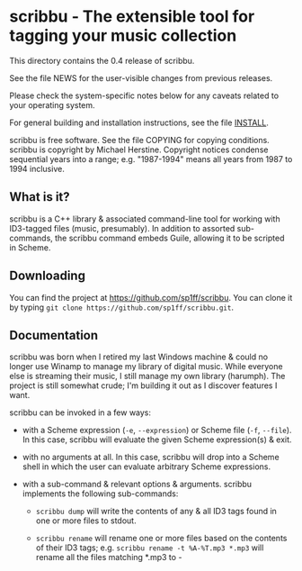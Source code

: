 scribbu - The extensible tool for tagging your music collection
===============================================================

This directory contains the 0.4 release of scribbu.

See the file NEWS for the user-visible changes from previous releases.

Please check the system-specific notes below for any caveats related to
your operating system.

For general building and installation instructions, see the file [INSTALL]().

scribbu is free software.  See the file COPYING for copying
conditions.  scribbu is copyright by Michael Herstine.  Copyright
notices condense sequential years into a range; e.g. "1987-1994" means
all years from 1987 to 1994 inclusive.

What is it?
-----------

scribbu is a C++ library & associated command-line tool for working
with ID3-tagged files (music, presumably). In addition to assorted
sub-commands, the scribbu command embeds Guile, allowing it to be
scripted in Scheme.

Downloading
-----------

You can find the project at https://github.com/sp1ff/scribbu. You can
clone it by typing `git clone https://github.com/sp1ff/scribbu.git`.

Documentation
-------------

scribbu was born when I retired my last Windows machine & could no
longer use Winamp to manage my library of digital music. While
everyone else is streaming their music, I still manage my own library
(harumph).  The project is still somewhat crude; I'm building it out
as I discover features I want.

scribbu can be invoked in a few ways:

  - with a Scheme expression (`-e`, `--expression`) or Scheme file
    (`-f`, `--file`).  In this case, scribbu will evaluate the given
    Scheme expression(s) & exit.

  - with no arguments at all. In this case, scribbu will drop into a
    Scheme shell in which the user can evaluate arbitrary Scheme
    expressions.

  - with a sub-command & relevant options & arguments.  scribbu
    implements the following sub-commands:

	+ `scribbu dump` will write the contents of any & all ID3 tags
      found in one or more files to stdout.

    + `scribbu rename` will rename one or more files based on the
      contents of their ID3 tags; e.g. `scribbu rename -t %A-%T.mp3 *.mp3`
	  will rename all the files matching *.mp3 to
      <artist>-<title>.mp3 where "artist" and "title" are derived from
      their ID3 tags (if any).

    + `scribbu report will generate a report listing ID3 attributes on
      one or more files on stdout.  Only CSV format is supported
      currently.

    + `scribbu split` will split one file into many; with each new
      file corresponding to some component of the input file: ID3v1
      tag, data, and/or ID3v2 tag(s).

Any sub-command can be invoked with `--help` or `-h` for more
information. Add the `--info` option to display the Info manual.

I got the project name from this cool project name
[http://mrsharpoblunto.github.io/foswig.js/](generator).

### Scripting Examples

Suppose, for example, that we have a directory
ful of .mp3 files ripped by Winamp some time ago & that we noted that fact by
setting their ID3v1 comment to "Ripped by Winamp".

We would like to update these files by ensuring that:

  - They have an ID3v2 tag

  - That tag has a @code{TENC} frame set to ``Winamp''

We begin experimenting:

``` common-lisp
scheme@@(guile-user)> (define t (scribbu/make-track "/vagrant/test/data/elliot-goldenthal.id3v1.tag"))
scheme@@(guile-user)> (scribbu/get-path t)
$5 = "/vagrant/test/data/elliot-goldenthal.id3v1.tag"
scheme@@(guile-user)> (scribbu/get-id3v1-string t 'scribbu/comment)
$6 = "Ripped by Winamp on Pimperne"
scheme@@(guile-user)> (scribbu/get-id3v2-tag-count t)
$7 = 0
```

So this track has an ID3v1 tag with the comment we wrote when we
ripped it using Winamp, but no ID3v2 tags.

``` common-lisp
scheme@@(guile-user)> (scribbu/make-id3v2-tag t 0)
$1 = ()
scheme@@(guile-user)> (scribbu/set-frame t 0 'scribbu/encoded-by "Winamp")
$2 = ()
scheme@@(guile-user)> (scribbu/write-id3v2-tag t 0 "test.out")
$3 = 27
```

In a shell, we see that an ID3v2 tag has been written:

``` shell
vagrant@@vagrant:~/build$ od -Ax -t x1z test.out
000000 49 44 33 03 00 00 00 00 00 11 54 45 4e 43 00 00  >ID3.......TENC..<
000010 00 07 00 00 00 57 69 6e 61 6d 70                 >.....Winamp<
00001b
```

We attempt to write the new track to file:

``` common-lisp
@example
scheme@@(guile-user)> (scribbu/write-track t "test.mp3")
Cannot write a track that wasn't created with load-data
```

By default, `scribbu/make-track` will *not* load the track data into
memory (just the ID3 tags), and so `scribbu/write-track` refuses to
re-write it (see `scribbu/replace-tags` for an alternative approach
here).

We're just experimenting, however, so let's try this again:

``` common-lisp
scheme@@(guile-user)> (define t (scribbu/make-track "/vagrant/test/data/elliot-goldenthal.id3v1.tag" #:load-data #t))
scheme@@(guile-user)> (scribbu/make-id3v2-tag t 0)
$1 = ()
scheme@@(guile-user)> (scribbu/set-frame t 0 'scribbu/encoded-by "Winamp")
$2 = ()
scheme@@(guile-user)> (scribbu/write-track t "test.mp3")
$3 = ()
```

Checking in the shell, we see that the entire track has been written
out (this is a contrived example, so there's no audio data-- just the
new ID3v2 tag & the old ID3v1 tag):

``` shell
vagrant@@vagrant:~/build$ od -Ax -t x1z test.mp3
000000 49 44 33 03 00 00 00 00 00 11 54 45 4e 43 00 00  >ID3.......TENC..<
000010 00 07 00 00 00 57 69 6e 61 6d 70 54 41 47 45 61  >.....WinampTAGEa<
000020 73 74 65 72 20 52 65 62 65 6c 6c 69 6f 6e 20 28  >ster Rebellion (<
000030 50 65 72 66 6f 72 6d 65 64 20 62 79 53 69 6e 65  >Performed bySine<
000040 61 64 20 4f 27 43 6f 6e 6e 6f 72 00 00 00 00 00  >ad O'Connor.....<
000050 00 00 00 00 00 00 00 00 00 00 4d 69 63 68 61 65  >..........Michae<
000060 6c 20 43 6f 6c 6c 69 6e 73 00 00 00 00 00 00 00  >l Collins.......<
000070 00 00 00 00 00 00 00 00 31 39 39 36 52 69 70 70  >........1996Ripp<
000080 65 64 20 62 79 20 57 69 6e 61 6d 70 20 6f 6e 20  >ed by Winamp on <
000090 50 69 6d 70 65 72 6e 65 00 01 ff                 >Pimperne...<
00009b
```

Refer to the unit test `test-cleanup-encoded-by` for a Scheme program
that will do this for all files in a given directory.


Development
-----------

You can obtain the code by doing `git clone https://github.com/sp1ff/scribbu.git`:

``` shell
git clone https://github.com/sp1ff/scribbu.git
cd scribbu
./autogen.sh
```

I like to build in a separate directory:

``` shell
cd /tmp
mkdir build && cd build
.../scribbu/configure CXXFLAGS="-g -O0"
make check
```

Alternatively, you can just use Vagrant:

``` shell
vagrant up
vagrant ssh
# In the Vagrant VM:
mkdir build && cd build
/vagrant/configure CXXFLAGS="-g -O0"
make check
```

You can generate doxygen docs by cd'ing to doc & typing 'make doxygen-doc'

Bug Reporting
-------------

sp1ff@pobox.com


System-specific Notes
---------------------

Linux only, Mac coming.

Ports
-----

None.

-------------------------------------------------------------------------------
Copyright (C) 2015-2018 Michael Herstine <sp1ff@pobox.com>

